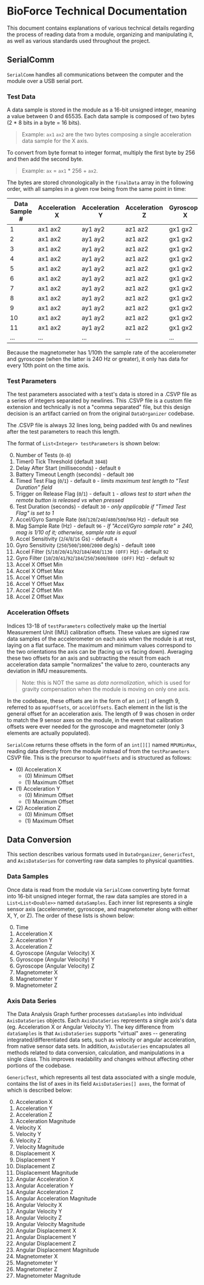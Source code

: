 # BioForce Technical Documentation

This document contains explanations of various technical details regarding the process of reading data from a module, organizing and manipulating it, as well as various standards used throughout the project.

## SerialComm

`SerialComm` handles all communications between the computer and the module over a USB serial port.

### Test Data

A data sample is stored in the module as a 16-bit unsigned integer, meaning a value between 0 and 65535.
Each data sample is composed of two bytes (2 * 8 bits in a byte = 16 bits).

> Example: `ax1` `ax2` are the two bytes composing a single acceleration data sample for the X axis.

To convert from byte format to integer format, multiply the first byte by 256 and then add the second byte.

> Example: `ax` = `ax1` * 256 + `ax2`.

The bytes are stored chronologically in the `finalData` array in the following order, with all samples in a given row being from the same point in time:

| Data Sample # | Acceleration X | Acceleration Y | Acceleration Z | Gyroscope X | Gyroscope Y | Gyroscope Z | Magnetometer X | Magnetometer Y | Magnetometer Z |
|---------------|----------------|----------------|----------------|-------------|-------------|-------------|----------------|----------------|----------------|
| 1             | ax1 ax2        | ay1 ay2        | az1 az2        | gx1 gx2     | gy1 gy2     | gz1 gz2     | mx1 mx2        | my1 my2        | mz1 mz2        |
| 2             | ax1 ax2        | ay1 ay2        | az1 az2        | gx1 gx2     | gy1 gy2     | gz1 gz2     |                |                |                |
| 3             | ax1 ax2        | ay1 ay2        | az1 az2        | gx1 gx2     | gy1 gy2     | gz1 gz2     |                |                |                |
| 4             | ax1 ax2        | ay1 ay2        | az1 az2        | gx1 gx2     | gy1 gy2     | gz1 gz2     |                |                |                |
| 5             | ax1 ax2        | ay1 ay2        | az1 az2        | gx1 gx2     | gy1 gy2     | gz1 gz2     |                |                |                |
| 6             | ax1 ax2        | ay1 ay2        | az1 az2        | gx1 gx2     | gy1 gy2     | gz1 gz2     |                |                |                |
| 7             | ax1 ax2        | ay1 ay2        | az1 az2        | gx1 gx2     | gy1 gy2     | gz1 gz2     |                |                |                |
| 8             | ax1 ax2        | ay1 ay2        | az1 az2        | gx1 gx2     | gy1 gy2     | gz1 gz2     |                |                |                |
| 9             | ax1 ax2        | ay1 ay2        | az1 az2        | gx1 gx2     | gy1 gy2     | gz1 gz2     |                |                |                |
| 10            | ax1 ax2        | ay1 ay2        | az1 az2        | gx1 gx2     | gy1 gy2     | gz1 gz2     |                |                |                |
| 11            | ax1 ax2        | ay1 ay2        | az1 az2        | gx1 gx2     | gy1 gy2     | gz1 gz2     | mx1 mx2        | my1 my2        | mz1 mz2        |
| ...           | ...            | ...            | ...            | ...         | ...         | ...         |                |                |                |

Because the magnetometer has 1/10th the sample rate of the accelerometer and gyroscope (when the latter is 240 Hz or greater), it only has data for every 10th
point on the time axis.

### Test Parameters

The test parameters associated with a test's data is stored in a .CSVP file as a series of integers separated by newlines. This .CSVP file is a custom file extension and technically is not a "comma separated" file, but this design decision is an artifact carried on from the original `DataOrganizer` codebase.

The .CSVP file is always 32 lines long, being padded with 0s and newlines after the test parameters to reach this length.

The format of `List<Integer> testParameters` is shown below:

0. Number of Tests (`0-8`)
1. Timer0 Tick Threshold (default `3848`)
2. Delay After Start (milliseconds) - default `0`
3. Battery Timeout Length (seconds) - default `300`
4. Timed Test Flag (`0`/`1`) - default `0` - *limits maximum test length to "Test Duration" field*
5. Trigger on Release Flag (`0`/`1`) - default `1` - *allows test to start when the remote button is released vs when pressed*
6. Test Duration (seconds) - default `30` - *only applicable if "Timed Test Flag" is set to 1*
7. Accel/Gyro Sample Rate (`60`/`120`/`240`/`480`/`500`/`960` Hz) - default `960`
8. Mag Sample Rate (Hz) - default `96` - *If "Accel/Gyro sample rate" ≥ 240, mag is 1/10 of it; otherwise, sample rate is equal*
9. Accel Sensitivity (`2`/`4`/`8`/`16` Gs) - default `4`
10. Gyro Sensitivity (`250`/`500`/`1000`/`2000` deg/s) - default `1000`
11. Accel Filter (`5`/`10`/`20`/`41`/`92`/`184`/`460`/`1130 (OFF)` Hz) - default `92`
12. Gyro Filter (`10`/`20`/`41`/`92`/`184`/`250`/`3600`/`8800 (OFF)` Hz) - default `92`
13. Accel X Offset Min
14. Accel X Offset Max
15. Accel Y Offset Min
16. Accel Y Offset Max
17. Accel Z Offset Min
18. Accel Z Offset Max

### Acceleration Offsets

Indices 13-18 of `testParameters` collectively make up the Inertial Measurement Unit (IMU) calibration offsets. These values are signed raw data samples of the accelerometer on each axis when the module is at rest, laying on a flat surface. The maximum and minimum values correspond to the two orientations the axis can be (facing up vs facing down). Averaging these two offsets for an axis and subtracting the result from each acceleration data sample "normalizes" the value to zero, counteracts any deviation in IMU measurements.

> Note: this is NOT the same as *data normalization*, which is used for gravity compensation when the module is moving on only one axis.

In the codebase, these offsets are in the form of an `int[]` of length 9, referred to as `mpuOffsets`, or `accelOffsets`. Each element in the list is the general offset for an acceleration axis. The length of 9 was chosen in order to match the 9 sensor axes on the module, in the event that calibration offsets were ever needed for the gyroscope and magnetometer (only 3 elements are actually populated).

`SerialComm` returns these offsets in the form of an `int[][]` named `MPUMinMax`, reading data directly from the module instead of from the `testParameters` CSVP file. This is the precursor to `mpuOffsets` and is structured as follows:

- (0) Acceleration X
    - (0) Minimum Offset
    - (1) Maximum Offset
- (1) Acceleration Y
    - (0) Minimum Offset
    - (1) Maximum Offset
- (2) Acceleration Z
    - (0) Minimum Offset
    - (1) Maximum Offset

## Data Conversion

This section describes various formats used in `DataOrganizer`, `GenericTest`, and `AxisDataSeries` for converting raw data samples to physical quantities.

### Data Samples

Once data is read from the module via `SerialComm` converting byte format into 16-bit unsigned integer format, the raw data samples are stored in a `List<List<Double>>` named `dataSamples`. Each inner list represents a single sensor axis (accelerometer, gyroscope, and magnetometer along with either X, Y, or Z). The order of these lists is shown below:

0. Time
1. Acceleration X
2. Acceleration Y
3. Acceleration Z
4. Gyroscope (Angular Velocity) X
5. Gyroscope (Angular Velocity) Y
6. Gyroscope (Angular Velocity) Z
7. Magnetometer X
8. Magnetometer Y
9. Magnetometer Z

### Axis Data Series

The Data Analysis Graph further processes `dataSamples` into individual `AxisDataSeries` objects. Each `AxisDataSeries` represents a single axis's data (eg. Acceleration X or Angular Velocity Y). The key difference from `dataSamples` is that `AxisDataSeries` supports "virtual" axes -- generating integrated/differentiated data sets, such as velocity or angular acceleration, from native sensor data sets. In addition, `AxisDataSeries` encapsulates all methods related to data conversion, calculation, and manipulations in a single class. This improves readability and changes without affecting other portions of the codebase.

`GenericTest`, which represents all test data associated with a single module, contains the list of axes in its field `AxisDataSeries[] axes`, the format of which is described below:

0. Acceleration X
1. Acceleration Y
2. Acceleration Z
3. Acceleration Magnitude
4. Velocity X
5. Velocity Y
6. Velocity Z
7. Velocity Magnitude
8. Displacement X
9. Displacement Y
10. Displacement Z
11. Displacement Magnitude
12. Angular Acceleration X
13. Angular Acceleration Y
14. Angular Acceleration Z
15. Angular Acceleration Magnitude
16. Angular Velocity X
17. Angular Velocity Y
18. Angular Velocity Z
19. Angular Velocity Magnitude
20. Angular Displacement X
21. Angular Displacement Y
22. Angular Displacement Z
23. Angular Displacement Magnitude
24. Magnetometer X
25. Magnetometer Y
26. Magnetometer Z
27. Magnetometer Magnitude
